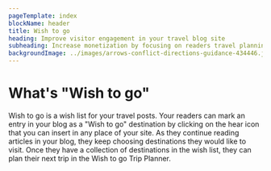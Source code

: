 ```yaml
---
pageTemplate: index
blockName: header
title: Wish to go
heading: Improve visitor engagement in your travel blog site
subheading: Increase monetization by focusing on readers travel planning
backgroundImage: ../images/arrows-conflict-directions-guidance-434446.jpg
---
```


# What's "Wish to go"

<WishWidget country="TH"></WishWidget>

Wish to go is a wish list for your travel posts. Your readers can mark an entry in your blog as a "Wish to go" destination by clicking on the hear icon <WishWidget country="TH"></WishWidget> that you can insert in any place of your site. As they continue reading articles in your blog, they keep choosing destinations they would like to visit. Once they have a collection of destinations in the wish list, they can plan their next trip in the Wish to go Trip Planner.
